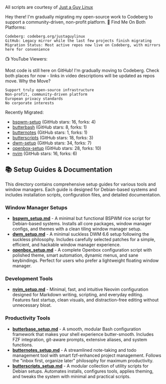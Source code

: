 All scripts are courtesy of [Just a Guy Linux](https://codeberg.org/justaguylinux/)

Hey there! I'm gradually migrating my open-source work to Codeberg to support a community-driven, non-profit platform.
🔗 Find Me On Both Platforms:

    Codeberg: codeberg.org/justaguylinux
    GitHub: Legacy mirror while the last few projects finish migrating
    Migration Status: Most active repos now live on Codeberg, with mirrors here for convenience

📺 YouTube Viewers:

Most code is still here on GitHub! I'm gradually moving to Codeberg. Check both places for now - links in video descriptions will be updated as repos move.
Why the Move?

    Support truly open-source infrastructure
    Non-profit, community-driven platform
    European privacy standards
    No corporate interests

Recently Migrated:

- [bspwm-setup](https://codeberg.org/justaguylinux/bspwm-setup) (GitHub stars: 16, forks: 4)
- [butterbash](https://codeberg.org/justaguylinux/butterbash) (GitHub stars: 8, forks: 1)
- [butternotes](https://codeberg.org/justaguylinux/butternotes) (GitHub stars: 1, forks: 1)
- [butterscripts](https://codeberg.org/justaguylinux/butterscripts) (GitHub stars: 18, forks: 3)
- [dwm-setup](https://codeberg.org/justaguylinux/dwm-setup) (GitHub stars: 34, forks: 7)
- [openbox-setup](https://codeberg.org/justaguylinux/openbox-setup) (GitHub stars: 28, forks: 10)
- [nvim](https://codeberg.org/justaguylinux/nvim) (GitHub stars: 16, forks: 6)

## 📚 Setup Guides & Documentation

This directory contains comprehensive setup guides for various tools and window managers. Each guide is designed for Debian-based systems and includes installation scripts, configuration files, and detailed documentation.

### Window Manager Setups
- **[bspwm_setup.md](bspwm_setup.md)** - A minimal but functional BSPWM rice script for Debian-based systems. Installs all core packages, window manager configs, and themes with a clean tiling window manager setup.
- **[dwm_setup.md](dwm_setup.md)** - A minimal suckless DWM 6.6 setup following the suckless philosophy. Includes carefully selected patches for a simple, efficient, and hackable window manager experience.
- **[openbox_setup.md](openbox_setup.md)** - A complete Openbox configuration script with polished theme, smart automation, dynamic menus, and sane keybindings. Perfect for users who prefer a lightweight floating window manager.

### Development Tools
- **[nvim_setup.md](nvim_setup.md)** - Minimal, fast, and intuitive Neovim configuration designed for Markdown writing, scripting, and everyday editing. Features fast startup, clean visuals, and distraction-free editing without unnecessary bloat.

### Productivity Tools
- **[butterbase_setup.md](butterbase_setup.md)** - A smooth, modular Bash configuration framework that makes your shell experience butter-smooth. Includes FZF integration, git-aware prompts, extensive aliases, and system functions.
- **[butternotes_setup.md](butternotes_setup.md)** - A streamlined note-taking and todo management tool with smart fzf-enhanced project management. Follows the "inbox first, organize later" philosophy for maximum productivity.
- **[butterscripts_setup.md](butterscripts_setup.md)** - A modular collection of utility scripts for Debian setups. Automates installs, configures tools, applies theming, and tweaks the system with minimal and practical scripts.

